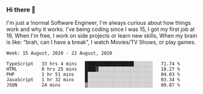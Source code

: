 ### Hi there 👋

I'm just a !normal Software Engineer, I'm always curious about how things work and why it works. I've being coding since I was 15, I got my first job at 19, When I'm free, I work on side projects or learn new skills, When my brain is like: "brah, can I have a break", I watch Movies/TV Shows, or play games.

<!--START_SECTION:waka-->
```text
Week: 15 August, 2020 - 22 August, 2020

TypeScript   33 hrs 4 mins   ██████████████████░░░░░░░   71.74 % 
HTML         8 hrs 25 mins   ████▓░░░░░░░░░░░░░░░░░░░░   18.27 % 
PHP          1 hr 51 mins    █░░░░░░░░░░░░░░░░░░░░░░░░   04.03 % 
JavaScript   1 hr 32 mins    █░░░░░░░░░░░░░░░░░░░░░░░░   03.34 % 
JSON         24 mins         ▒░░░░░░░░░░░░░░░░░░░░░░░░   00.87 % 
```
<!--END_SECTION:waka-->

<!--
**Oudmane/Oudmane** is a ✨ _special_ ✨ repository because its `README.md` (this file) appears on your GitHub profile.

Here are some ideas to get you started:

- 🔭 I’m currently working on ...
- 🌱 I’m currently learning ...
- 👯 I’m looking to collaborate on ...
- 🤔 I’m looking for help with ...
- 💬 Ask me about ...
- 📫 How to reach me: ...
- 😄 Pronouns: ...
- ⚡ Fun fact: ...
-->
